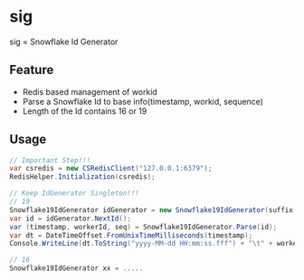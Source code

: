 # sig

sig = Snowflake Id Generator

## Feature

- Redis based management of workid
- Parse a Snowflake Id to base info(timestamp, workid, sequence)
- Length of the Id contains 16 or 19

## Usage

```cs
// Important Step!!!
var csredis = new CSRedisClient("127.0.0.1:6379");
RedisHelper.Initialization(csredis);

// Keep IdGenerator Singleton!!!
// 19
Snowflake19IdGenerator idGenerator = new Snowflake19IdGenerator(suffix: "con");
var id = idGenerator.NextId();
var (timestamp, workerId, seq) = Snowflake19IdGenerator.Parse(id);
var dt = DateTimeOffset.FromUnixTimeMilliseconds(timestamp);
Console.WriteLine(dt.ToString("yyyy-MM-dd HH:mm:ss.fff") + "\t" + workerId + "\t" + seq);

// 16
Snowflake19IdGenerator xx = .....
```
